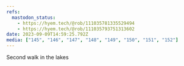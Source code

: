 ```yaml
---
refs:
  mastodon_status:
    - https://hyem.tech/@rob/111035781335529494
    - https://hyem.tech/@rob/111035793751313602
date: 2023-09-09T14:59:25.792Z
media: ["145", "146", "147", "148", "149", "150", "151", "152"]
---
```


Second walk in the lakes
